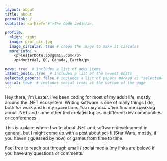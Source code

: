 ```yaml
---
layout: about
title: about
permalink: /
subtitle: <a href='#'>The Code Jedi</a>.

profile:
  align: right
  image: prof_pic.jpg
  image_circular: true # crops the image to make it circular
  more_info: >
    <p>lesterbotello@gmail.com</p>
    <p>Montréal, QC, Canada, Earth</p>

news: true  # includes a list of news items
latest_posts: true  # includes a list of the newest posts
selected_papers: false # includes a list of papers marked as "selected={true}"
social: true  # includes social icons at the bottom of the page
---
```


<!-- Write your biography here. Tell the world about yourself. Link to your favorite [subreddit](http://reddit.com). You can put a picture in, too. The code is already in, just name your picture `prof_pic.jpg` and put it in the `img/` folder.

Put your address / P.O. box / other info right below your picture. You can also disable any of these elements by editing `profile` property of the YAML header of your `_pages/about.md`. Edit `_bibliography/papers.bib` and Jekyll will render your [publications page](/al-folio/publications/) automatically.

Link to your social media connections, too. This theme is set up to use [Font Awesome icons](https://fontawesome.com/) and [Academicons](https://jpswalsh.github.io/academicons/), like the ones below. Add your Facebook, Twitter, LinkedIn, Google Scholar, or just disable all of them.
 -->

Hey there, I'm Lester. I've been coding for most of my adult life, mostly around the .NET ecosystem. Writing software is one of many things I do, both for work and in my spare time. You may also often find me speaking about .NET and some other tech-related topics in different dev communities or conferences.

This is a place where I write about .NET and software development in general, but I might come up with a post about sci-fi (Star Wars, mostly, if you haven't guessed by now) or games from time to time.

Feel free to reach out through email / social media (my links are below) if you have any questions or comments.